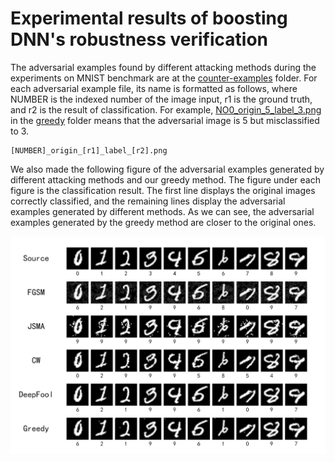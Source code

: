 # Experimental results of boosting DNN's robustness verification

The adversarial examples found by different attacking methods during the experiments on MNIST benchmark are at the [counter-examples](https://github.com/DNNBoosting/DNNBoosting/tree/master/counter-examples) folder. For each adversarial example file, its name is formatted as follows, where NUMBER is the indexed number of the image input, r1 is the ground truth, and r2 is the result of classification. For example, [NO0_origin_5_label_3.png](https://github.com/DNNBoosting/DNNBoosting/blob/master/counter-examples/Greedy/NO0_origin_5_label_3.png) in the [greedy](https://github.com/DNNBoosting/DNNBoosting/tree/master/counter-examples/Greedy) folder means that the adversarial image is 5 but misclassified to 3.

    [NUMBER]_origin_[r1]_label_[r2].png

We also made the following figure of the adversarial examples generated by different attacking methods and our greedy method. The figure under each figure is the classification result. The first line displays the original images correctly classified, and the remaining lines display the adversarial examples generated by different methods. As we can see, the adversarial examples generated by the greedy method are closer to the original ones.

![comparision](https://github.com/DNNBoosting/DNNBoosting/blob/master/Comparison.png)
